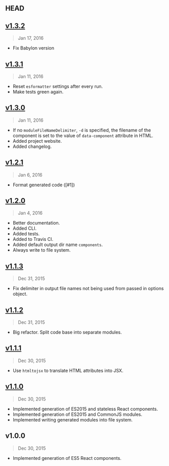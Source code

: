 ## HEAD

## [v1.3.2]
> Jan 17, 2016

- Fix Babylon version

[v1.3.2]: https://github.com/roman01la/html-to-react-components/compare/v1.3.1...v1.3.2

## [v1.3.1]
> Jan 11, 2016

- Reset `esformatter` settings after every run.
- Make tests green again.

[v1.3.1]: https://github.com/roman01la/html-to-react-components/compare/v1.3.0...v1.3.1

## [v1.3.0]
> Jan 11, 2016

- If no `moduleFileNameDelimiter`, `-d` is specified, the filename of the component is set to the value of `data-component` attribute in HTML.
- Added project website.
- Added changelog.

[v1.3.0]: https://github.com/roman01la/html-to-react-components/compare/v1.2.1...v1.3.0

## [v1.2.1]
> Jan 6, 2016

- Format generated code ([#1])

[v1.2.1]: https://github.com/roman01la/html-to-react-components/compare/v1.2.0...v1.2.1

## [v1.2.0]
> Jan 4, 2016

- Better documentation.
- Added CLI.
- Added tests.
- Added to Travis CI.
- Added default output dir name `components`.
- Always write to file system.

[v1.2.0]: https://github.com/roman01la/html-to-react-components/compare/v1.1.3...v1.2.0

## [v1.1.3]
> Dec 31, 2015

- Fix delimiter in output file names not being used from passed in options object.

[v1.1.3]: https://github.com/roman01la/html-to-react-components/compare/v1.1.2...v1.1.3

## [v1.1.2]
> Dec 31, 2015

- Big refactor. Split code base into separate modules.

[v1.1.2]: https://github.com/roman01la/html-to-react-components/compare/v1.1.1...v1.1.2

## [v1.1.1]
> Dec 30, 2015

- Use `htmltojsx` to translate HTML attributes into JSX.

[v1.1.1]: https://github.com/roman01la/html-to-react-components/compare/v1.1.0...v1.1.1

## [v1.1.0]
> Dec 30, 2015

- Implemented generation of ES2015 and stateless React components.
- Implemented generation of ES2015 and CommonJS modules.
- Implemented writing generated modules into file system.

[v1.1.0]: https://github.com/roman01la/html-to-react-components/compare/1.0.0...v1.1.0

## v1.0.0
> Dec 30, 2015

- Implemented generation of ES5 React components.
